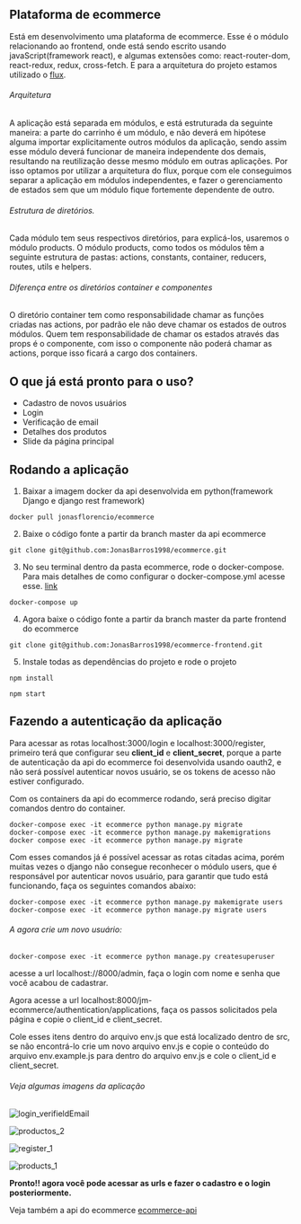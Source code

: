 ## Plataforma de ecommerce

Está em desenvolvimento uma plataforma de ecommerce. Esse é o módulo relacionando ao frontend, onde está sendo escrito usando javaScript(framework react), e algumas extensões como: react-router-dom, react-redux, redux, cross-fetch. E para a arquitetura do projeto estamos utilizado o [flux](https://facebook.github.io/flux/). 

###### Arquitetura
A aplicação está separada em módulos, e está estruturada da seguinte maneira: a parte do carrinho é um módulo, e não deverá em hipótese alguma importar explicitamente outros módulos da aplicação, sendo assim esse módulo deverá funcionar de maneira independente dos demais, resultando na reutilização desse mesmo módulo em outras aplicações. Por isso optamos por utilizar a arquitetura do flux, porque com ele conseguimos separar a aplicação em módulos independentes, e fazer o gerenciamento de estados sem que um módulo fique fortemente dependente de outro.

###### Estrutura de diretórios. 
Cada módulo tem seus respectivos diretórios, para explicá-los, usaremos o módulo products. 
O módulo products, como todos os módulos têm a seguinte estrutura de pastas:  actions, constants, container, reducers, routes, utils e helpers.

###### Diferença entre os diretórios container e componentes
O diretório container tem como responsabilidade chamar as funções criadas nas actions, por padrão ele não deve chamar os estados de outros módulos. 
Quem tem responsabilidade de chamar os estados através das props é o componente, com isso o componente não poderá chamar as actions, porque isso ficará a cargo dos containers.

## O que já está pronto para o uso?
- Cadastro de novos usuários
- Login  
- Verificação de email 
- Detalhes dos produtos
- Slide da página principal

## Rodando a aplicação
1. Baixar a imagem docker da api desenvolvida em python(framework Django e django rest framework) 
```
docker pull jonasflorencio/ecommerce
```
2. Baixe o código fonte a partir da branch master da api ecommerce
```
git clone git@github.com:JonasBarros1998/ecommerce.git
```
3. No seu terminal dentro da pasta ecommerce, rode o docker-compose. Para mais detalhes de como configurar o docker-compose.yml acesse esse. [link](https://github.com/JonasBarros1998/ecommerce)
```
docker-compose up
```
4. Agora baixe o código fonte a partir da branch master da parte frontend do ecommerce
```
git clone git@github.com:JonasBarros1998/ecommerce-frontend.git
```
5. Instale todas as dependências do projeto e rode o projeto
```
npm install

npm start
```
## Fazendo a autenticação da aplicação

Para acessar as rotas localhost:3000/login e  localhost:3000/register, primeiro terá que configurar seu **client_id** e **client_secret**, porque a parte de autenticação da api do ecommerce foi desenvolvida usando oauth2, e não será possível autenticar novos usuário, se os tokens de acesso não estiver configurado.

Com os containers da api do ecommerce rodando, será preciso digitar comandos dentro do container. 

```
docker-compose exec -it ecommerce python manage.py migrate
docker-compose exec -it ecommerce python manage.py makemigrations
docker compose exec -it ecommerce python manage.py migrate
```

Com esses comandos já é possível acessar as rotas citadas acima, porém muitas vezes o django não consegue reconhecer o módulo users, que é responsável por autenticar novos usuário, para garantir que tudo está funcionando, faça os seguintes comandos abaixo: 

```
docker-compose exec -it ecommerce python manage.py makemigrate users
docker-compose exec -it ecommerce python manage.py migrate users
```

###### A agora crie um novo usuário: 
```
docker-compose exec -it ecommerce python manage.py createsuperuser
```
acesse a url localhost://8000/admin, faça o login com nome e senha que você acabou de cadastrar. 

Agora acesse a url localhost:8000/jm-ecommerce/authentication/applications, faça os passos solicitados pela página e copie o client_id e client_secret. 

Cole esses itens dentro do arquivo env.js que está localizado dentro de src, se não encontrá-lo crie um novo arquivo env.js e copie o conteúdo do arquivo env.example.js para dentro do arquivo env.js e cole o client_id e client_secret.


###### Veja algumas imagens da aplicação
![login_verifieldEmail](https://user-images.githubusercontent.com/35241982/72686354-8c52c800-3ad2-11ea-831b-cfd0890966b8.png)

![productos_2](https://user-images.githubusercontent.com/35241982/72686392-f5d2d680-3ad2-11ea-89f2-0782b8a13087.png)

![register_1](https://user-images.githubusercontent.com/35241982/72686401-08e5a680-3ad3-11ea-8153-2595c421df20.png)

![products_1](https://user-images.githubusercontent.com/35241982/72686485-2e26e480-3ad4-11ea-820a-3762b3ea6122.png)

**Pronto!! agora você pode acessar as urls e fazer o cadastro e o login posteriormente.**

Veja também a api do ecommerce
[ecommerce-api](https://github.com/JonasBarros1998/ecommerce)

